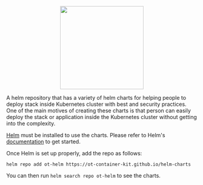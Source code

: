 <p align="center">
  <img src="https://github.com/OT-CONTAINER-KIT/helm-charts/raw/main/static/helm-chart-logo.svg" height="220" width="220">
</p>

A helm repository that has a variety of helm charts for helping people to deploy stack inside Kubernetes cluster with best and security practices. One of the main motives of creating these charts is that person can easily deploy the stack or application inside the Kubernetes cluster without getting into the complexity.

[Helm](https://helm.sh/) must be installed to use the charts. Please refer to Helm's [documentation](https://helm.sh/docs/) to get started.

Once Helm is set up properly, add the repo as follows:

```shell
helm repo add ot-helm https://ot-container-kit.github.io/helm-charts
```

You can then run `helm search repo ot-helm` to see the charts.
